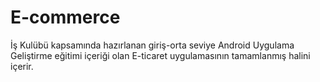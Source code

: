 # E-commerce
İş Kulübü kapsamında hazırlanan giriş-orta seviye Android Uygulama Geliştirme eğitimi içeriği olan E-ticaret uygulamasının tamamlanmış halini içerir.

